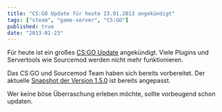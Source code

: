 ```yaml
---
title: "CS:GO Update für heute 23.01.2013 angekündigt"
tags: ["steam", "game-server", "CS:GO"]
published: true
date: "2013-01-23"
---
```


Für heute ist ein großes [CS:GO Update](https://forums.alliedmods.net/showthread.php?t=205993) angekündigt. Viele Plugins und Servertools wie Sourcemod werden nicht mehr funktionieren.

Das CS:GO und Sourcemod Team haben sich bereits vorbereitet. Der aktuelle [Snapshot der Version 1.5.0](http://www.sourcemod.net/snapshots.php) ist bereits angepasst.

Wer keine böse Überraschung erleben möchte, sollte vorbeugend schon updaten.

